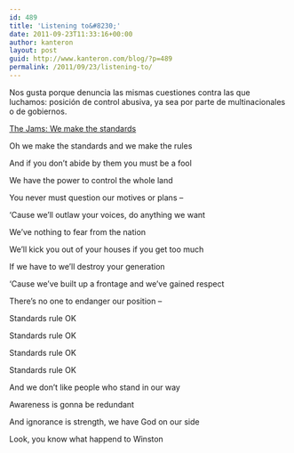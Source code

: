 ```yaml
---
id: 489
title: 'Listening to&#8230;'
date: 2011-09-23T11:33:16+00:00
author: kanteron
layout: post
guid: http://www.kanteron.com/blog/?p=489
permalink: /2011/09/23/listening-to/
---
```

Nos gusta porque denuncia las mismas cuestiones contra las que luchamos: posición de control abusiva, ya sea por parte de multinacionales o de gobiernos.

<a title="http://youtu.be/A1AQaXUCboQ" href="http://youtu.be/A1AQaXUCboQ" target="_blank">The Jams: We make the standards</a>

Oh we make the standards and we make the rules
  
And if you don&#8217;t abide by them you must be a fool
  
We have the power to control the whole land
  
You never must question our motives or plans &#8211;
  
&#8216;Cause we&#8217;ll outlaw your voices, do anything we want
  
We&#8217;ve nothing to fear from the nation
  
We&#8217;ll kick you out of your houses if you get too much
  
If we have to we&#8217;ll destroy your generation

&#8216;Cause we&#8217;ve built up a frontage and we&#8217;ve gained respect
  
There&#8217;s no one to endanger our position &#8211;

Standards rule OK
  
Standards rule OK
  
Standards rule OK
  
Standards rule OK

And we don&#8217;t like people who stand in our way
  
Awareness is gonna be redundant
  
And ignorance is strength, we have God on our side
  
Look, you know what happend to Winston